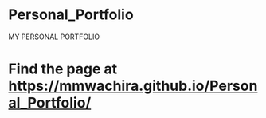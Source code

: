 # Personal_Portfolio
MY PERSONAL PORTFOLIO
# Find the page at https://mmwachira.github.io/Personal_Portfolio/

